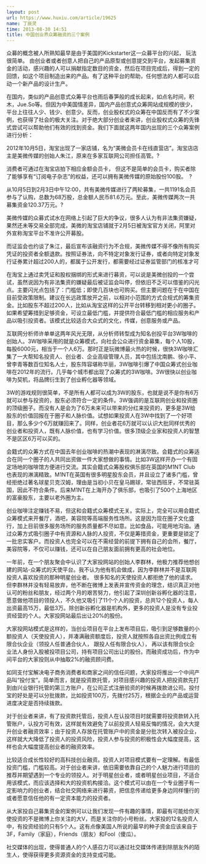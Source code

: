 ```yaml
---
layout: post
url: https://www.huxiu.com/article/19625
name: 丁辰灵
time: 2013-08-30 14:51
title: 中国创业界众筹融资的三个案例
---
```

众募的概念被人所熟知最早是由于美国的Kickstarter这一众募平台的兴起， 玩法很简单。 由创业者或者创意人把自己的产品原型或创意提交到平台，发起募集资金的活动，感兴趣的人可以捐献指定数目的资金，然后在项目完成后，得到一定的回馈，如这个项目制造出来的产品。有了这种平台的帮助，任何想法的人都可以启动一个新产品的设计生产。

在国内，类似的产品创意式众筹平台也雨后春笋般的成长起来，如点名时间，积木，Jue.So等。但因为中美国情差异，国内产品创意式众筹网站成规模的很少，平台上往往人少、钱少、创意少。反而，创业股权式的众筹在中国反而有了不少案例，也获得了社会的极大关注。对于绝大部分创业者来讲，创业股权式众筹的先锋式尝试可以帮助他们有效的找到资金。我们下面就这两年国内出现的三个众筹案例进行分析：

2012年10月5日，淘宝出现了一家店铺，名为“美微会员卡在线直营店”。淘宝店店主是美微传媒的创始人朱江，原来在多家互联网公司担任高管。?

消费者可通过在淘宝店拍下相应金额会员卡， 但这不是简单的会员卡，购买者除了能够享有“订阅电子杂志”的权益，还可以拥有美微传媒的原始股份100股。　?

从10月5日到2月3日中午12:00，共有美微传媒进行了两轮募集，一共1191名会员参与了认购，总数为68万股，总金额人民币81.6万元。至此，美微传媒两次一共募集资金120.37万元。?

美微传媒的众募式试水在网络上引起了巨大的争议，很多人认为有非法集资嫌疑，果然还未等交易全部完成，美微的淘宝店铺就于2月5日被淘宝官方关闭，阿里对外宣称淘宝平台不准许公开募股。

而证监会也约谈了朱江，最后宣布该融资行为不合规，美微传媒不得不像所有购买凭证的投资者全额退款。按照证券法，向不特定对象发行证券，或者向特定对象发行证券累计超过200人的，都属于公开发行，都需要经过证券监管部门的核准才可

在淘宝上通过卖凭证和股权捆绑的形式来进行募资，可以说是美微创投的一个尝试，虽然说因为有非法集资的嫌疑最后被证监会叫停，但依旧不乏可以借鉴的闪光点。主要闪光点包括了：门槛低；即使几百块也可购买。但主要问题在于在中国在目前受政策限制。建议在长远政策放开之前，以相对小范围的方式合规式的筹集资金。比如股东不超过200人，比如从淘宝这样的公开平台转移到相对更小的圈子。如果希望筹措到足够资金，可设立最低门槛，并提供符合最低门槛的相应服务和产品以吸引投资者。该模式比较适合大众式的文化，传媒，创意服务或产品。

互联网分析师许单单这两年风光无限，从分析师转型成为知名创投平台3W咖啡的创始人。3W咖啡采用的就是众筹模式，向社会公众进行资金募集，每个人10股，每股6000元，相当于一个人6万。那时正是玩微博最火热的时候，很快3W咖啡汇集了一大帮知名投资人、创业者、企业高级管理人员，其中包括沈南鹏、徐小平、曾李青等数百位知名人士，股东阵容堪称华丽，3W咖啡引爆了中国众筹式创业咖啡在2012年的流行。几乎每个城市都出现了众筹式的3W咖啡。3W很快以创业咖啡为契机，将品牌衍生到了创业孵化器等领域。

3W的游戏规则很简单，不是所有人都可以成为3W的股东，也就是说不是你有6万就可以参与投资的，股东必须符合一定的条件。3W强调的是互联网创业和投资圈的顶级圈子。而没有人是会为了6万未来可以带来的分红来投资的，更多是3W给股东的价值回报在于圈子和人脉价值。试想如果投资人在3W中找到了一个好项目，那么多少个6万就赚回来了。同样，创业者花6万就可以认识大批同样优秀的创业者和投资人，既有人脉价值，也有学习价值。很多顶级企业家和投资人的智慧不是区区6万可以买的。

会籍式的众筹方式在中国去年创业咖啡的热潮中表现的淋漓尽致。会籍式的众筹适合在同一个圈子的人共同出资做一件大家想做的事情。比如3W这样开办一个有固定场地的咖啡馆方便进行交流。其实会籍式众筹股权俱乐部在英国的M1NT Club也表现的淋漓精致。M1NT在英国有很多明星股东会员，并且设立了诸多门槛，曾经拒绝过著名球星贝克汉姆，理由是当初小贝在皇马踢球，常驻西班牙，不常驻英国，因此不符合条件。后来M1NT在上海开办了俱乐部，也吸引了500个上海地区的富豪股东，主要以老外圈为主。

创业咖啡注定赚钱不易，但这和会籍式众筹模式无关。实际上，完全可以用会籍式众筹模式来开餐厅，酒吧，美容院等高端服务性场所。这是因为现在圈子文化盛行，加上目前很多服务场所的服务质量都不尽如意。比如食品，可能用地沟油。通过众筹方式吸引圈子中有资源和人脉的人投资，不仅是筹措资金，更重要是锁定了一批忠实客户。而投资人也完全可以在不需经营的前提下拥有自己的会所，餐厅，美容院等，不仅可以赚钱，还可以在自己朋友面前拥有更高的社会地位。

一年前，在一个朋友聚会中认识了大家投网站的创始人李群林，他极力推荐他想创建的网站-众筹式的天使平台。我不认为他有机会做成，因为李群林并不是互联网投资人喜欢投资的那种明星创业者。 很多知名的天使投资人都拒绝了他的请求。但李群林并没有轻易放弃，他不断在微博上发表并宣传资金的理念，结识真正对他认可的粉丝和朋友，经过两个月的艰苦努力，他引起了深圳创新谷孵化器的注意，愿意做他项目的领投人，不久他又吸引了11个个人的投资，总共12个投资人，每人出资最高15万，最低3万。除创新谷孵化器是机构外，更多的投资人是没有专业投资经营的个人。大家投网站最后出让20%的股份。

大家投网站模式是这样的，当创业项目在平台上发布项目后，吸引到足够数量的小额投资人（天使投资人），并凑满融资额度后，投资人就按照各自出资比例成立有限合伙企业（领投人任普通合伙人， 跟投人任有限合伙人）， 再以该有限合伙企业法人身份入股被投项目公司，持有项目公司出让的股份。而融资成功后，作为中间平台的大家投则从中抽取2%的融资顾问费。

如同支付宝解决电子商务消费者和商家之间的信任问题，大家投将推出一个中间产品叫“投付宝”。简单而言，就是投资款托管，对项目感兴趣的投资人把投资款先打到由兴业银行托管的第三方账户，在公司正式注册验资的时候再拨款进公司。投付宝的好处是可以分批拨款，比如投资100万，先拨付25万，根据企业的产品或运营进度决定是否持续拨款。

对于创业者来讲，有了投资款托管后，投资人在认投项目时就需要将投资款转入托管账户，认投方可有效，这样就有效避免了以前投资人轻易反悔的情况，会大大提升创业者融资效率；由于投资人存放在托管账户中的资金是分批次转入被投企业，这样就大大降低了投资人的投资风险，投资人参与投资的积极性会大幅度提高，这样也会大幅度提高创业者的融资效率。

比较适合成长性较好的高科技创业融资。投资人对项目模式要有一定理解。有最低投资门槛，门槛较高。对于创业者来讲，依旧需要依靠自己的个人魅力进行项目的推荐并期望遇到一个专业的领投人。对于明星创业者，或者明星创业项目，不适合用该模式，而应该选择和大的投资机构接洽。这个模式可以由在一个专业圈子有一定影响力的创业者，结合社交网络来进行募资，把信息传递给更多身边同样懂行的或者愿意信任他的有一定资本能力的投资者。

从大家投自己募集资金的案例可以让我们发现一件有趣的事情，即最有可能给你天使投资的不是微博上你关注的大V，而是关注你的小号粉丝。大家投的12名投资人中，有投资经验的只有5个人。这有点像美国人所说的最早的种子资金应该来自于3F，Family（家庭），Friends（朋友）和Fool（傻瓜）。

社交媒体的出现，使得普通人的个人感召力可以通过社交媒体传递到除朋友外的陌生人，使得获得更多资源资金的支持变成可能。

